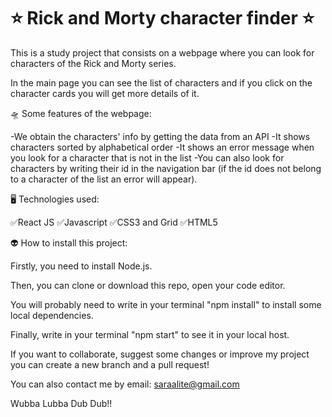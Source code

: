 # ⭐ Rick and Morty character finder ⭐

This is a study project that consists on a webpage where you can look for characters of the Rick and Morty series. 

In the main page you can see the list of characters and if you click on the character cards you will get more details of it.



🛸 Some features of the webpage:


-We obtain the characters' info by getting the data from an API
-It shows characters sorted by alphabetical order
-It shows an error message when you look for a character that is not in the list
-You can also look for characters by writing their id in the navigation bar (if the id does not belong to a character of the list an error will appear).



🖥 Technologies used:


✅React JS
✅Javascript
✅CSS3 and Grid
✅HTML5




👽 How to install this project:


Firstly, you need to install Node.js.

Then, you can clone or download this repo, open your code editor.

You will probably need to write in your terminal "npm install" to install some local dependencies.

Finally, write in your terminal "npm start" to see it in your local host.

If you want to collaborate, suggest some changes or improve my project you can create a new branch and a pull request!

You can also contact me by email: saraalite@gmail.com



Wubba Lubba Dub Dub!! 
